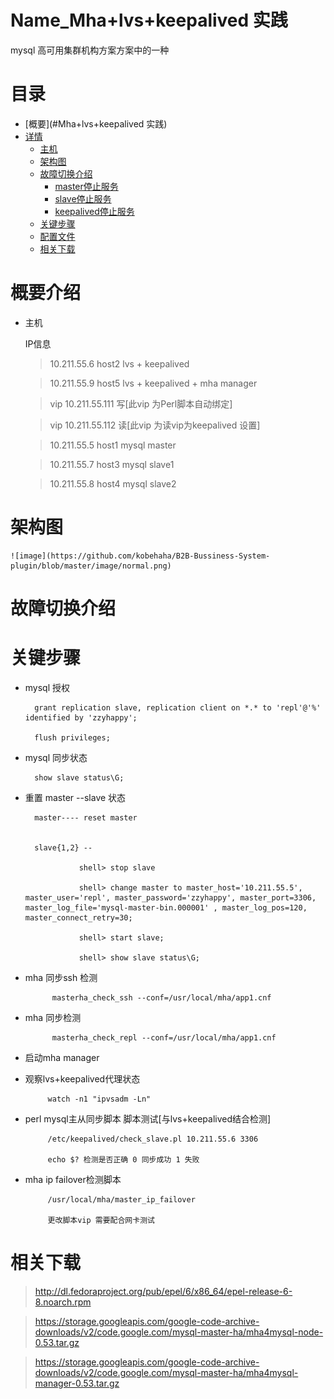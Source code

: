 Name_Mha+lvs+keepalived 实践
=================

mysql 高可用集群机构方案方案中的一种 


目录
=================

* [概要](#Mha+lvs+keepalived 实践)
* [详情](#详情)
	* [主机](#主机)
	* [架构图](#架构图)
	* [故障切换介绍](#故障切换介绍)
		* [master停止服务](#master停止服务)
		* [slave停止服务](#master停止服务)
		* [keepalived停止服务](#keepalived停止服务)
	* [关键步骤](#关键步骤)
	* [配置文件](#配置文件)
	* [相关下载](#相关下载)
	
概要介绍
=================

* 主机

	IP信息
	
	> 10.211.55.6 host2 lvs + keepalived 
	
	> 10.211.55.9 host5 lvs + keepalived + mha manager
	
	
	> vip 10.211.55.111 写[此vip 为Perl脚本自动绑定]
	
	> vip 10.211.55.112 读[此vip 为读vip为keepalived 设置]
	
	
	> 10.211.55.5 host1 mysql master 
	
	> 10.211.55.7 host3 mysql slave1
	
	> 10.211.55.8 host4 mysql slave2
	
架构图
=================
	![image](https://github.com/kobehaha/B2B-Bussiness-System-plugin/blob/master/image/normal.png)
    	
故障切换介绍
=================
	
	

关键步骤
=================

* mysql 授权
 
		grant replication slave, replication client on *.* to 'repl'@'%' identified by 'zzyhappy';
	
		flush privileges;
	

* mysql 同步状态

		show slave status\G;
 
* 重置 master --slave 状态


		master---- reset master
		
		
		slave{1,2} --
		
				  shell> stop slave 
		
				  shell> change master to master_host='10.211.55.5', master_user='repl', master_password='zzyhappy', master_port=3306, master_log_file='mysql-master-bin.000001' , master_log_pos=120, master_connect_retry=30;
				  
				  shell> start slave;
				  
				  shell> show slave status\G;

* mha 同步ssh 检测
 
 			masterha_check_ssh --conf=/usr/local/mha/app1.cnf
 			
* mha 同步检测
 
 			masterha_check_repl --conf=/usr/local/mha/app1.cnf
 	
 				  
* 启动mha manager 
 			
 
 * 观察lvs+keepalived代理状态
 
			watch -n1 "ipvsadm -Ln"

 * perl mysql主从同步脚本 脚本测试[与lvs+keepalived结合检测]
 
 			/etc/keepalived/check_slave.pl 10.211.55.6 3306
 			
 			echo $? 检测是否正确 0 同步成功 1 失败
 		
 			
 * mha ip failover检测脚本  

 			/usr/local/mha/master_ip_failover
 
 			更改脚本vip 需要配合网卡测试			



相关下载
=================

>http://dl.fedoraproject.org/pub/epel/6/x86_64/epel-release-6-8.noarch.rpm
  
> https://storage.googleapis.com/google-code-archive-downloads/v2/code.google.com/mysql-master-ha/mha4mysql-node-0.53.tar.gz
  
 > https://storage.googleapis.com/google-code-archive-downloads/v2/code.google.com/mysql-master-ha/mha4mysql-manager-0.53.tar.gz
  

  
	

